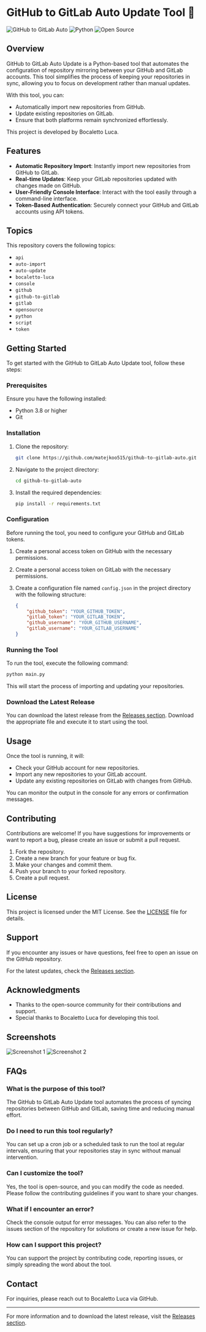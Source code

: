 # GitHub to GitLab Auto Update Tool 🚀

![GitHub to GitLab Auto](https://img.shields.io/badge/GitHub%20to%20GitLab%20Auto%20Update-Tool-blue.svg)
![Python](https://img.shields.io/badge/Python-3.8%2B-yellow.svg)
![Open Source](https://img.shields.io/badge/Open%20Source-Yes-green.svg)

## Overview

GitHub to GitLab Auto Update is a Python-based tool that automates the configuration of repository mirroring between your GitHub and GitLab accounts. This tool simplifies the process of keeping your repositories in sync, allowing you to focus on development rather than manual updates. 

With this tool, you can:

- Automatically import new repositories from GitHub.
- Update existing repositories on GitLab.
- Ensure that both platforms remain synchronized effortlessly.

This project is developed by Bocaletto Luca.

## Features

- **Automatic Repository Import**: Instantly import new repositories from GitHub to GitLab.
- **Real-time Updates**: Keep your GitLab repositories updated with changes made on GitHub.
- **User-Friendly Console Interface**: Interact with the tool easily through a command-line interface.
- **Token-Based Authentication**: Securely connect your GitHub and GitLab accounts using API tokens.

## Topics

This repository covers the following topics:

- `api`
- `auto-import`
- `auto-update`
- `bocaletto-luca`
- `console`
- `github`
- `github-to-gitlab`
- `gitlab`
- `opensource`
- `python`
- `script`
- `token`

## Getting Started

To get started with the GitHub to GitLab Auto Update tool, follow these steps:

### Prerequisites

Ensure you have the following installed:

- Python 3.8 or higher
- Git

### Installation

1. Clone the repository:

   ```bash
   git clone https://github.com/matejkoo515/github-to-gitlab-auto.git
   ```

2. Navigate to the project directory:

   ```bash
   cd github-to-gitlab-auto
   ```

3. Install the required dependencies:

   ```bash
   pip install -r requirements.txt
   ```

### Configuration

Before running the tool, you need to configure your GitHub and GitLab tokens.

1. Create a personal access token on GitHub with the necessary permissions.
2. Create a personal access token on GitLab with the necessary permissions.
3. Create a configuration file named `config.json` in the project directory with the following structure:

   ```json
   {
       "github_token": "YOUR_GITHUB_TOKEN",
       "gitlab_token": "YOUR_GITLAB_TOKEN",
       "github_username": "YOUR_GITHUB_USERNAME",
       "gitlab_username": "YOUR_GITLAB_USERNAME"
   }
   ```

### Running the Tool

To run the tool, execute the following command:

```bash
python main.py
```

This will start the process of importing and updating your repositories.

### Download the Latest Release

You can download the latest release from the [Releases section](https://github.com/matejkoo515/github-to-gitlab-auto/releases). Download the appropriate file and execute it to start using the tool.

## Usage

Once the tool is running, it will:

- Check your GitHub account for new repositories.
- Import any new repositories to your GitLab account.
- Update any existing repositories on GitLab with changes from GitHub.

You can monitor the output in the console for any errors or confirmation messages.

## Contributing

Contributions are welcome! If you have suggestions for improvements or want to report a bug, please create an issue or submit a pull request.

1. Fork the repository.
2. Create a new branch for your feature or bug fix.
3. Make your changes and commit them.
4. Push your branch to your forked repository.
5. Create a pull request.

## License

This project is licensed under the MIT License. See the [LICENSE](LICENSE) file for details.

## Support

If you encounter any issues or have questions, feel free to open an issue on the GitHub repository.

For the latest updates, check the [Releases section](https://github.com/matejkoo515/github-to-gitlab-auto/releases).

## Acknowledgments

- Thanks to the open-source community for their contributions and support.
- Special thanks to Bocaletto Luca for developing this tool.

## Screenshots

![Screenshot 1](https://via.placeholder.com/600x400?text=Screenshot+1)
![Screenshot 2](https://via.placeholder.com/600x400?text=Screenshot+2)

## FAQs

### What is the purpose of this tool?

The GitHub to GitLab Auto Update tool automates the process of syncing repositories between GitHub and GitLab, saving time and reducing manual effort.

### Do I need to run this tool regularly?

You can set up a cron job or a scheduled task to run the tool at regular intervals, ensuring that your repositories stay in sync without manual intervention.

### Can I customize the tool?

Yes, the tool is open-source, and you can modify the code as needed. Please follow the contributing guidelines if you want to share your changes.

### What if I encounter an error?

Check the console output for error messages. You can also refer to the issues section of the repository for solutions or create a new issue for help.

### How can I support this project?

You can support the project by contributing code, reporting issues, or simply spreading the word about the tool.

## Contact

For inquiries, please reach out to Bocaletto Luca via GitHub.

---

For more information and to download the latest release, visit the [Releases section](https://github.com/matejkoo515/github-to-gitlab-auto/releases).